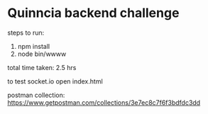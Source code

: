 # Quinncia backend challenge

steps to run:

1) npm install
2) node bin/wwww

total time taken: 2.5 hrs

to test socket.io open index.html

postman collection: https://www.getpostman.com/collections/3e7ec8c7f6f3bdfdc3dd



